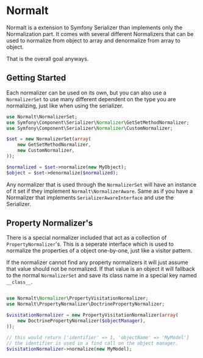Normalt
=======

Normalt is a extension to Symfony Serializer than implements only the Normalization part. It comes with several
different Normalizers that can be used to normalize from object to array and denormalize from array to object.

That is the overall goal anyways.

Getting Started
---------------

Each normalizer can be used on its own, but you can also use a `NormalizerSet` to use many different dependent on
the type you are normalizing, just like when using the serializer.

``` php
use Normalt\NormalizerSet;
use Symfony\Component\Serializer\Normalizer\GetSetMethodNormalizer;
use Symfony\Component\Serializer\Normalizer\CustomNormalizer;

$set = new NormalizerSet(array(
    new GetSetMethodNormalizer,
    new CustomNormalizer,
));

$normalized = $set->normalize(new MyObject);
$object = $set->denormalize($normalized);
```

Any normalizer that is used through the `NormalizerSet` will have an instance of it set
if they implement `Normalt\NormalizerAware`. Same as if you have a Normalizer that implements
`SerializerAwareInterface` and use the Serializer.

Property Normalizer's
---------------------

There is a special normalizer included that act as a collection of `PropertyNormalizer`'s. This is a seperate
interface which is used to normalize the properties of a object one-by-one, just like a visitor pattern.

If the normalizer cannot find any property normalizers it will just assume that value should not be normalized.
If that value is an object it will fallback to the normal `NormalizerSet` and save its class name in a special
key named `__class__`.

``` php

use Normalt\Normalizer\PropertyVisitationNormalizer;
use Normalt\PropertyNormalizer\DoctrinePropertyNormalizer;

$visitationNormalizer = new PropertyVisitationNormalizer(array(
    new DoctrinePropertyNormalizer($objectManager),
));

// this would return ['identifier' => 1, 'objectName' => 'MyModel']
// the identifier is used in a find call on the object manager.
$visitationNormalizer->normalize(new MyModel);
```

